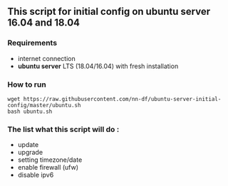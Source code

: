 ## This script for initial config on **ubuntu server** 16.04 and 18.04

### Requirements
- internet connection
- **ubuntu server** LTS (18.04/16.04) with fresh installation

### How to run
```
wget https://raw.githubusercontent.com/nn-df/ubuntu-server-initial-config/master/ubuntu.sh
bash ubuntu.sh
```

### The list what this script will do :
- update
- upgrade
- setting timezone/date
- enable firewall (ufw)
- disable ipv6